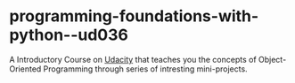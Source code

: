 # programming-foundations-with-python--ud036
A Introductory Course on [Udacity](https://www.udacity.com/course/programming-foundations-with-python--ud036) that teaches you the concepts of Object-Oriented Programming through series of intresting mini-projects.
